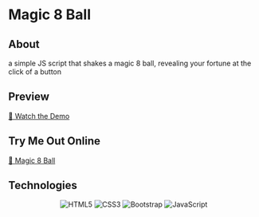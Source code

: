 # Magic 8 Ball

## About

a simple JS script that shakes a magic 8 ball, revealing your fortune at the click of a button

## Preview
[🎥 Watch the Demo](https://github.com/thatreligionmajor/Magic-8-Ball/assets/112668448/1c4d0c89-4271-4a4c-ba4d-30747ac67f39)

## Try Me Out Online
[🎱 Magic 8 Ball](https://magic-8-ball-amber.vercel.app/)

## Technologies

<p align="center">
    <img src="https://img.shields.io/badge/HTML5-E34F26?style=for-the-badge&logo=html5&logoColor=white" alt="HTML5"/>
    <img src="https://img.shields.io/badge/CSS3-1572B6?style=for-the-badge&logo=css3&logoColor=white" alt="CSS3"/>
    <img src="https://img.shields.io/badge/Bootstrap-563D7C?style=for-the-badge&logo=bootstrap&logoColor=white" alt="Bootstrap"/>
    <img src="https://img.shields.io/badge/JavaScript-323330?style=for-the-badge&logo=javascript&logoColor=F7DF1E" alt="JavaScript"/>
</p>
